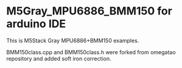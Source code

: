 # M5Gray_MPU6886_BMM150 for arduino IDE

This is M5Stack Gray MPU6886+BMM150 examples.

BMM150class.cpp and BMM150class.h were forked from omegatao repository and added soft iron correction.

